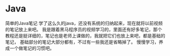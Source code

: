 # Java
简单的Java笔记
学了这么久的java，还没有系统的归纳起来，现在就将以前视频的笔记放上来吧。
我是跟着黑马程序员的视频学习的，里面还有好多笔记，那个教程还是挺详细的，笔记也是老师上课做的，我就把它们也放上来吧，都是基础的笔记，
基础部分的笔记大部分都有，不过有一些我还是省略掉了。
慢慢学习，养成一个做笔记的习惯吧。
